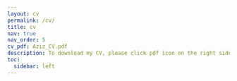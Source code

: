 ```yaml
---
layout: cv
permalink: /cv/
title: cv
nav: true
nav_order: 5
cv_pdf: Aziz_CV.pdf
description: To download my CV, please click pdf icon on the right side of the page.
toc:
  sidebar: left
---
```

